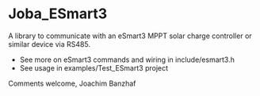 # Joba_ESmart3

A library to communicate with an eSmart3 MPPT solar charge controller or similar device via RS485.

* See more on eSmart3 commands and wiring in include/esmart3.h
* See usage in examples/Test_ESmart3 project

Comments welcome,
Joachim Banzhaf